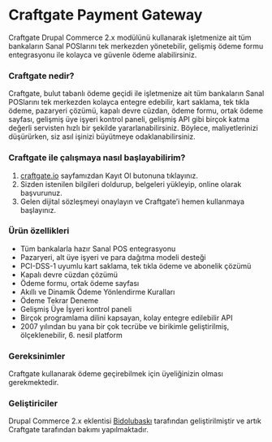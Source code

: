 # Craftgate Payment Gateway
Craftgate Drupal Commerce 2.x modülünü kullanarak işletmenize ait tüm bankaların Sanal POSlarını tek merkezden yönetebilir, gelişmiş ödeme formu entegrasyonu ile kolayca ve güvenle ödeme alabilirsiniz.

### Craftgate nedir?
Craftgate, bulut tabanlı ödeme geçidi ile işletmenize ait tüm bankaların Sanal POSlarını tek merkezden kolayca entegre edebilir, kart saklama, tek tıkla ödeme, pazaryeri çözümü, kapalı devre cüzdan, ödeme formu, ortak ödeme sayfası, gelişmiş üye işyeri kontrol paneli, gelişmiş API gibi birçok katma değerli servisten hızlı bir şekilde yararlanabilirsiniz. Böylece, maliyetlerinizi düşürürken, siz asıl işinizi büyütmeye odaklanabilirsiniz.

### Craftgate ile çalışmaya nasıl başlayabilirim?
1. [craftgate.io](https://craftgate.io) sayfamızdan Kayıt Ol butonuna tıklayınız.
1. Sizden istenilen bilgileri doldurup, belgeleri yükleyip, online olarak başvurunuz.
1. Gelen dijital sözleşmeyi onaylayın ve Craftgate’i hemen kullanmaya başlayınız.

### Ürün özellikleri
* Tüm bankalarla hazır Sanal POS entegrasyonu
* Pazaryeri, alt üye işyeri ve para dağıtma modeli desteği
* PCI-DSS-1 uyumlu kart saklama, tek tıkla ödeme ve abonelik çözümü
* Kapalı devre cüzdan çözümü
* Ödeme formu, ortak ödeme sayfası
* Akıllı ve Dinamik Ödeme Yönlendirme Kuralları
* Ödeme Tekrar Deneme
* Gelişmiş Üye İşyeri kontrol paneli
* Birçok programlama dilini kapsayan, kolay entegre edilebilir API
* 2007 yılından bu yana bir çok tecrübe ve birikimle geliştirilmiş, ölçeklenebilir, 6. nesil platform

### Gereksinimler
Craftgate kullanarak ödeme geçirebilmek için üyeliğinizin olması gerekmektedir.

### Geliştiriciler
Drupal Commerce 2.x eklentisi [Bidolubaskı](https://github.com/bidolubaski) tarafından geliştirilmiştir ve artık Craftgate tarafından bakımı yapılmaktadır.
